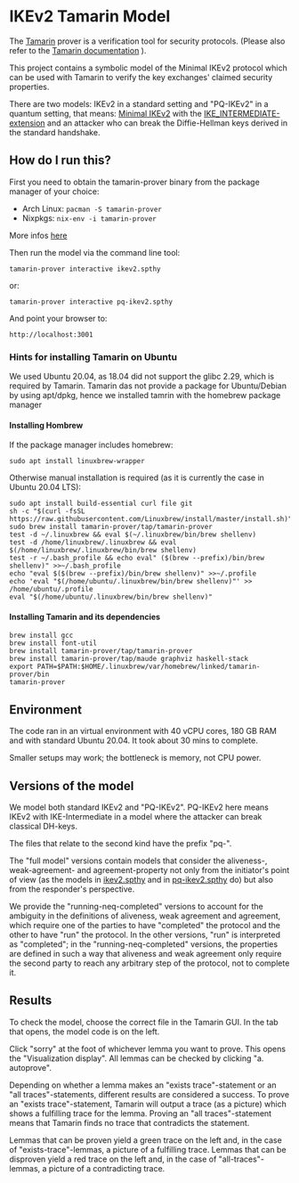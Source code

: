 # IKEv2 Tamarin Model

The [Tamarin](https://tamarin-prover.github.io/) prover is a verification tool
for security protocols. (Please also refer to the [Tamarin documentation](https://tamarin-prover.github.io/manual/tex/tamarin-manual.pdf) 
). 

This project contains a symbolic model of the Minimal IKEv2
protocol which can be used with Tamarin to verify the key exchanges' claimed
security properties.

There are two models:
IKEv2 in a standard setting and "PQ-IKEv2" in a quantum setting, that means: [Minimal IKEv2](https://datatracker.ietf.org/doc/html/rfc7815) with the [IKE_INTERMEDIATE-extension](https://datatracker.ietf.org/doc/html/draft-ietf-ipsecme-ikev2-intermediate-03) and an attacker who can break the Diffie-Hellman keys derived in the standard handshake.

## How do I run this?

First you need to obtain the tamarin-prover binary from the package manager
of your choice:
* Arch Linux: `pacman -S tamarin-prover`
* Nixpkgs: `nix-env -i tamarin-prover`

More infos [here](https://tamarin-prover.github.io/manual/book/002_installation.html)

Then run the model via the command line tool:

	tamarin-prover interactive ikev2.spthy
or:

	tamarin-prover interactive pq-ikev2.spthy

And point your browser to:

	http://localhost:3001

### Hints for installing Tamarin on Ubuntu
We used Ubuntu 20.04, as 18.04 did not support the glibc 2.29, which is required by Tamarin.
Tamarin das not provide a package for Ubuntu/Debian by using apt/dpkg, hence we installed tamrin with the homebrew package manager

#### Installing Hombrew
If the package manager includes homebrew:

	sudo apt install linuxbrew-wrapper
	
Otherwise manual installation is required (as it is currently the case in Ubuntu 20.04 LTS):

	sudo apt install build-essential curl file git
	sh -c "$(curl -fsSL https://raw.githubusercontent.com/Linuxbrew/install/master/install.sh)"
	sudo brew install tamarin-prover/tap/tamarin-prover
	test -d ~/.linuxbrew && eval $(~/.linuxbrew/bin/brew shellenv)
	test -d /home/linuxbrew/.linuxbrew && eval $(/home/linuxbrew/.linuxbrew/bin/brew shellenv)
	test -r ~/.bash_profile && echo eval" ($(brew --prefix)/bin/brew shellenv)" >>~/.bash_profile
	echo "eval $($(brew --prefix)/bin/brew shellenv)" >>~/.profile
	echo 'eval "$(/home/ubuntu/.linuxbrew/bin/brew shellenv)"' >> /home/ubuntu/.profile
	eval "$(/home/ubuntu/.linuxbrew/bin/brew shellenv)"
	
#### Installing Tamarin and its dependencies
	brew install gcc
	brew install font-util
	brew install tamarin-prover/tap/tamarin-prover
	brew install tamarin-prover/tap/maude graphviz haskell-stack
   	export PATH=$PATH:$HOME/.linuxbrew/var/homebrew/linked/tamarin-prover/bin
	tamarin-prover

## Environment

The code ran in an virtual environment with 40 vCPU cores, 180 GB RAM and with standard Ubuntu 20.04. It took about 30 mins to complete.

Smaller setups may work; the bottleneck is memory, not CPU power.

## Versions of the model

We model both standard IKEv2 and "PQ-IKEv2". PQ-IKEv2 here means IKEv2 with IKE-Intermediate in a model where the attacker can break classical DH-keys.

The files that relate to the second kind have the prefix "pq-".

The "full model" versions contain models that consider the aliveness-, weak-agreement- and agreement-property not only from the initiator's point of view (as the models in [ikev2.spthy](https://github.com/mnm-team/tamarin-ikev2/blob/master/ikev2.spthy) and in [pq-ikev2.spthy](https://github.com/mnm-team/tamarin-ikev2/blob/master/pq-ikev2.spthy) do) but also from the responder's perspective.

We provide the "running-neq-completed" versions to account for the ambiguity in the definitions of aliveness, weak agreement and agreement, which require one of the parties to have "completed" the protocol and the other to have "run" the protocol. 
In the other versions, "run" is interpreted as "completed"; in the "running-neq-completed" versions, the properties are defined in such a way that aliveness and weak agreement only require the second party to reach any arbitrary step of the protocol, not to complete it.

## Results

To check the model, choose the correct file in the Tamarin GUI. In the tab that opens, the model code is on the left. 

Click "sorry" at the foot of whichever lemma you want to prove. This opens the "Visualization display". All lemmas can be checked by clicking "a. autoprove".

Depending on whether a lemma makes an "exists trace"-statement or an "all traces"-statements, different results are considered a success.
To prove an "exists trace"-statement, Tamarin will output a trace (as a picture) which shows a fulfilling trace for the lemma.
Proving an "all traces"-statement means that Tamarin finds no trace that contradicts the statement.

Lemmas that can be proven yield a green trace on the left and, in the case of "exists-trace"-lemmas, a picture of a fulfilling trace.
Lemmas that can be disproven yield a red trace on the left and, in the case of "all-traces"-lemmas, a picture of a contradicting trace.
